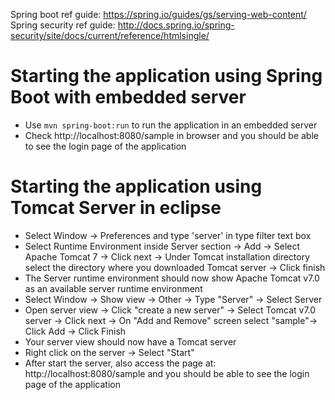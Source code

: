 Spring boot ref guide: https://spring.io/guides/gs/serving-web-content/    
Spring security ref guide: http://docs.spring.io/spring-security/site/docs/current/reference/htmlsingle/

# Starting the application using Spring Boot with embedded server
* Use <code>mvn spring-boot:run</code> to run the application in an embedded server 
* Check http://localhost:8080/sample in browser and you should be able to see the login page of the application

# Starting the application using Tomcat Server in eclipse
* Select Window -> Preferences and type 'server' in type filter text box
* Select Runtime Environment inside Server section -> Add -> Select Apache Tomcat 7 -> Click next -> Under Tomcat installation directory select the directory where you downloaded Tomcat server
 -> Click finish
* The Server runtime environment should now show Apache Tomcat v7.0 as an available server runtime environment
* Select Window -> Show view -> Other -> Type "Server"  -> Select Server
* Open server view -> Click "create a new server" -> Select Tomcat v7.0 server -> Click next -> On "Add and Remove" screen select "sample"-> Click Add -> Click Finish
* Your server view should now have a Tomcat server 
* Right click on the server -> Select "Start"
* After start the server, also access the page at: http://localhost:8080/sample and you should be able to see the login page of the application
